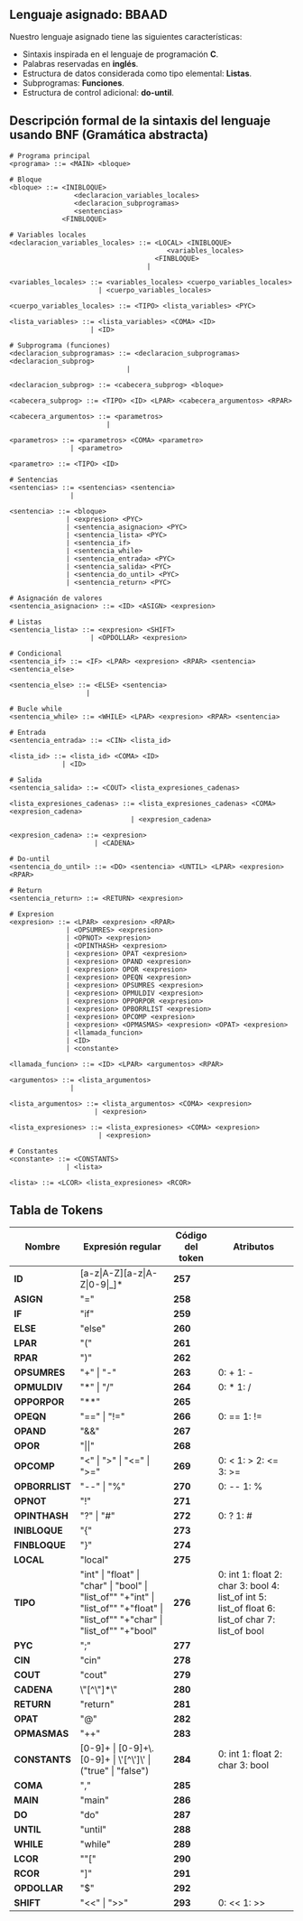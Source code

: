 ## Lenguaje asignado: BBAAD

Nuestro lenguaje asignado tiene las siguientes características:

- Sintaxis inspirada en el lenguaje de programación **C**.
- Palabras reservadas en **inglés**.
- Estructura de datos considerada como tipo elemental: **Listas**.
- Subprogramas: **Funciones**.
- Estructura de control adicional: **do-until**.



## Descripción formal de la sintaxis del lenguaje usando BNF (Gramática abstracta)

```BNF
# Programa principal
<programa> ::= <MAIN> <bloque>

# Bloque
<bloque> ::= <INIBLOQUE>
			    <declaracion_variables_locales>
				<declaracion_subprogramas>
				<sentencias>
			 <FINBLOQUE>

# Variables locales
<declaracion_variables_locales> ::= <LOCAL> <INIBLOQUE>
								   	   <variables_locales>
								    <FINBLOQUE>
								  |
								  
<variables_locales> ::= <variables_locales> <cuerpo_variables_locales>
					  | <cuerpo_variables_locales>
					  
<cuerpo_variables_locales> ::= <TIPO> <lista_variables> <PYC>

<lista_variables> ::= <lista_variables> <COMA> <ID> 
					| <ID>

# Subprograma (funciones)
<declaracion_subprogramas> ::= <declaracion_subprogramas> <declaracion_subprog> 
							 |
							 
<declaracion_subprog> ::= <cabecera_subprog> <bloque>

<cabecera_subprog> ::= <TIPO> <ID> <LPAR> <cabecera_argumentos> <RPAR>

<cabecera_argumentos> ::= <parametros>
                        |  
                    
<parametros> ::= <parametros> <COMA> <parametro> 
			   | <parametro>
			   
<parametro> ::= <TIPO> <ID>

# Sentencias
<sentencias> ::= <sentencias> <sentencia> 
			   |
			   
<sentencia> ::= <bloque>
			  | <expresion> <PYC>
			  | <sentencia_asignacion> <PYC>
			  | <sentencia_lista> <PYC>
			  | <sentencia_if> 
			  | <sentencia_while> 
			  | <sentencia_entrada> <PYC>
			  | <sentencia_salida> <PYC>
			  | <sentencia_do_until> <PYC>
			  | <sentencia_return> <PYC>
			  
# Asignación de valores
<sentencia_asignacion> ::= <ID> <ASIGN> <expresion> 

# Listas 
<sentencia_lista> ::= <expresion> <SHIFT>
                    | <OPDOLLAR> <expresion>
                    
# Condicional
<sentencia_if> ::= <IF> <LPAR> <expresion> <RPAR> <sentencia> <sentencia_else> 

<sentencia_else> ::= <ELSE> <sentencia>
				   |

# Bucle while
<sentencia_while> ::= <WHILE> <LPAR> <expresion> <RPAR> <sentencia> 

# Entrada
<sentencia_entrada> ::= <CIN> <lista_id> 

<lista_id> ::= <lista_id> <COMA> <ID>
			 | <ID>

# Salida
<sentencia_salida> ::= <COUT> <lista_expresiones_cadenas> 

<lista_expresiones_cadenas> ::= <lista_expresiones_cadenas> <COMA> <expresion_cadena>
							  | <expresion_cadena>
							  
<expresion_cadena> ::= <expresion>
				     | <CADENA>

# Do-until
<sentencia_do_until> ::= <DO> <sentencia> <UNTIL> <LPAR> <expresion> <RPAR> 

# Return
<sentencia_return> ::= <RETURN> <expresion> 

# Expresion
<expresion> ::= <LPAR> <expresion> <RPAR>
			  | <OPSUMRES> <expresion>
			  | <OPNOT> <expresion>
			  | <OPINTHASH> <expresion>
              | <expresion> OPAT <expresion>
              | <expresion> OPAND <expresion>
              | <expresion> OPOR <expresion>
              | <expresion> OPEQN <expresion>
              | <expresion> OPSUMRES <expresion>
              | <expresion> OPMULDIV <expresion>
              | <expresion> OPPORPOR <expresion>
              | <expresion> OPBORRLIST <expresion>
              | <expresion> OPCOMP <expresion>
			  | <expresion> <OPMASMAS> <expresion> <OPAT> <expresion> 
			  | <llamada_funcion>
			  | <ID>
			  | <constante>

<llamada_funcion> ::= <ID> <LPAR> <argumentos> <RPAR>

<argumentos> ::= <lista_argumentos>
			   | 

<lista_argumentos> ::= <lista_argumentos> <COMA> <expresion>
					 | <expresion>
					 
<lista_expresiones> ::= <lista_expresiones> <COMA> <expresion>
				   	  | <expresion>
				   	  				 
# Constantes
<constante> ::= <CONSTANTS>
			  | <lista>
              
<lista> ::= <LCOR> <lista_expresiones> <RCOR>
```



## Tabla de Tokens

| **Nombre**     | **Expresión regular**                                        | **Código del token** | **Atributos**                                                |
| -------------- | ------------------------------------------------------------ | -------------------- | ------------------------------------------------------------ |
| **ID**         | [a-z\|A-Z]\[a-z\|A-Z\|0-9\|_]*                               | **257**              |                                                              |
| **ASIGN**      | "="                                                          | **258**              |                                                              |
| **IF**         | "if"                                                         | **259**              |                                                              |
| **ELSE**       | "else"                                                       | **260**              |                                                              |
| **LPAR**       | "("                                                          | **261**              |                                                              |
| **RPAR**       | ")"                                                          | **262**              |                                                              |
| **OPSUMRES**   | "+" \| "-"                                                   | **263**              | 0: + 1: -                                                    |
| **OPMULDIV**   | "*" \| "/"                                                   | **264**              | 0: * 1: /                                                    |
| **OPPORPOR**   | "**"                                                         | **265**              |                                                              |
| **OPEQN**      | "==" \| "!="                                                 | **266**              | 0: == 1: !=                                                  |
| **OPAND**      | "&&"                                                         | **267**              |                                                              |
| **OPOR**       | "\|\|"                                                       | **268**              |                                                              |
| **OPCOMP**     | "<" \| ">" \| "<=" \| ">="                                   | **269**              | 0: < 1: > 2: <= 3: >=                                        |
| **OPBORRLIST** | "--" \| "%"                                                  | **270**              | 0: -- 1: %                                                   |
| **OPNOT**      | "!"                                                          | **271**              |                                                              |
| **OPINTHASH**  | "?" \| "#"                                                   | **272**              | 0: ? 1: #                                                    |
| **INIBLOQUE**  | "{"                                                          | **273**              |                                                              |
| **FINBLOQUE**  | "}"                                                          | **274**              |                                                              |
| **LOCAL**      | "local"                                                      | **275**              |                                                              |
| **TIPO**       | "int" \| "float" \| "char" \| "bool" \| "list_of"" "+"int" \| "list_of"" "+"float" \| "list_of"" "+"char" \| "list_of"" "+"bool" | **276**              | 0: int 1: float 2: char 3: bool 4: list_of int 5: list_of float 6: list_of char 7: list_of bool |
| **PYC**        | ";"                                                          | **277**              |                                                              |
| **CIN**        | "cin"                                                        | **278**              |                                                              |
| **COUT**       | "cout"                                                       | **279**              |                                                              |
| **CADENA**     | \\"\[^\\"]*\\"                                               | **280**              |                                                              |
| **RETURN**     | "return"                                                     | **281**              |                                                              |
| **OPAT**       | "@"                                                          | **282**              |                                                              |
| **OPMASMAS**   | "++"                                                         | **283**              |                                                              |
| **CONSTANTS**  | [0-9]+ \| [0-9]+\\.[0-9]+ \| \\'\[^\\']\\' \| ("true" \| "false") | **284**              | 0: int 1: float 2: char 3: bool                              |
| **COMA**       | ","                                                          | **285**              |                                                              |
| **MAIN**       | "main"                                                       | **286**              |                                                              |
| **DO**         | "do"                                                         | **287**              |                                                              |
| **UNTIL**      | "until"                                                      | **288**              |                                                              |
| **WHILE**      | "while"                                                      | **289**              |                                                              |
| **LCOR**       | ""["                                                         | **290**              |                                                              |
| **RCOR**       | "]"                                                          | **291**              |                                                              |
| **OPDOLLAR**   | "$"                                                          | **292**              |                                                              |
| **SHIFT**      | "<<" \| ">>"                                                 | **293**              | 0: << 1: >>                                                  |
